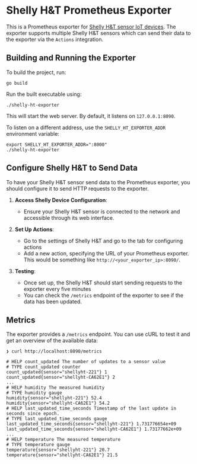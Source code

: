 # Shelly H&T Prometheus Exporter

This is a Prometheus exporter for [Shelly H&T sensor IoT devices](https://shellyparts.de/en/products/shelly-h-t).
The exporter supports multiple Shelly H&T sensors which can send their data to the exporter via the `Actions` integration.


## Building and Running the Exporter

To build the project, run:

```
go build
```

Run the built executable using:

```
./shelly-ht-exporter
```

This will start the web server.
By default, it listens on `127.0.0.1:8090`.

To listen on a different address, use the `SHELLY_HT_EXPORTER_ADDR` environment variable:
```
export SHELLY_HT_EXPORTER_ADDR=":8000"
./shelly-ht-exporter
```


## Configure Shelly H&T to Send Data

To have your Shelly H&T sensor send data to the Prometheus exporter, you should configure it to send HTTP requests to the exporter.

1. **Access Shelly Device Configuration**:
   - Ensure your Shelly H&T sensor is connected to the network and accessible through its web interface.

2. **Set Up Actions**:
   - Go to the settings of Shelly H&T and go to the tab for configuring actions
   - Add a new action, specifying the URL of your Prometheus exporter. This would be something like `http://<your_exporter_ip>:8090/`.

3. **Testing**:
   - Once set up, the Shelly H&T should start sending requests to the exporter every five minutes
   - You can check the `/metrics` endpoint of the exporter to see if the data has been updated.

## Metrics

The exporter provides a `/metrics` endpoint.
You can use cURL to test it and get an overview of the available data:

```
❯ curl http://localhost:8090/metrics

# HELP count_updated The number of updates to a sensor value
# TYPE count_updated counter
count_updated{sensor="shellyht-221"} 1
count_updated{sensor="shellyht-CA62E1"} 2
...
# HELP humidity The measured humidity
# TYPE humidity gauge
humidity{sensor="shellyht-221"} 52.4
humidity{sensor="shellyht-CA62E1"} 54.2
# HELP last_updated_time_seconds Timestamp of the last update in seconds since epoch.
# TYPE last_updated_time_seconds gauge
last_updated_time_seconds{sensor="shellyht-221"} 1.731776654e+09
last_updated_time_seconds{sensor="shellyht-CA62E1"} 1.73177662e+09
...
# HELP temperature The measured temperature
# TYPE temperature gauge
temperature{sensor="shellyht-221"} 20.7
temperature{sensor="shellyht-CA62E1"} 21.5

```
